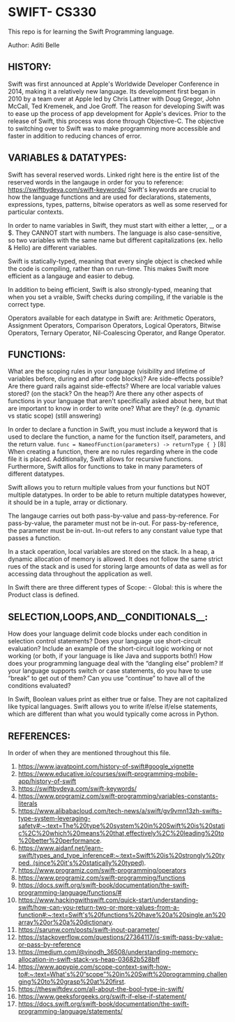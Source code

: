 
# SWIFT- CS330

This repo is for learning the Swift Programming language. 



Author: Aditi Belle


## __HISTORY__: 

Swift was first announced at Apple's Worldwide Developer Conference in 2014, making it a relatively new language. Its development first began in 2010 by a team over at Apple led by Chris Lattner with Doug Gregor, John McCall, Ted Kremenek, and Joe Groff. The reason for developing Swift was to ease up the process of app development for Apple's devices. Prior to the release of Swift, this process was done through Objective-C. The objective to switching over to Swift was to make programming more accessible and faster in addition to reducing chances of error. 



## __VARIABLES & DATATYPES__: 

Swift has several reserved words. Linked right here is the entire list of the reserved words in the langauge in order for you to reference: https://swiftbydeya.com/swift-keywords/
Swift's keywords are crucial to how the language functions and are used for declarations, statements, expressions, types, patterns, bitwise operators as well as some reserved for particular contexts. 

In order to name variables in Swift, they must start with either a letter, _, or a $. They CANNOT start with numbers. The language is also case-sensitive, so two variables with the same name but different capitalizations (ex. hello & Hello) are different variables. 

Swift is statically-typed, meaning that every single object is checked while the code is compiling, rather than on run-time. This makes Swift more efficient as a langauge and easier to debug. 

In addition to being efficient, Swift is also strongly-typed, meaning that when you set a vraible, Swift checks during compiling, if the variable is the correct type. 

Operators available for each datatype in Swift are: Arithmetic Operators, Assignment Operators, Comparison Operators, Logical Operators, Bitwise Operators, Ternary Operator, Nil-Coalescing Operator, and Range Operator. 

## __FUNCTIONS__:


What are the scoping rules in your language (visibility and lifetime of variables before, during and after code blocks)?
Are side-effects possible? Are there guard rails against side-effects?
Where are local variable values stored? (on the stack? On the heap?)
Are there any other aspects of functions in your language that aren't specifically asked about here, but that are important to know in order to write one?  What are they? (e.g. dynamic vs static scope) (still answering)

In order to declare a function in Swift, you must include a keyword that is used to declare the function, a name for the function itself, parameters, and the return value. 
                  `func = NameofFunction(parameters) -> returnType {
                  }` [8]
When creating a function, there are no rules regarding where in the code file it is placed. Additionally, Swift allows for recursive functions. Furthermore, Swift allos for functions to take in many parameters of different datatypes. 

Swift allows you to return multiple values from your functions but NOT multiple datatypes. In order to be able to return multiple datatypes however, it should be in a tuple, array or dictionary. 

The langauge carries out both pass-by-value and pass-by-reference. For pass-by-value, the parameter must not be in-out. For pass-by-reference, the parameter must be in-out. In-out refers to any constant value type that passes a function. 

In a stack operation, local variables are stored on the stack. In a heap, a dynamic allocation of memory is allowed. It does not follow the same strict rues of the stack and is used for storing large amounts of data as well as for accessing data throughout the application as well. 

In Swift there are three different types of Scope:
              - Global: this is where the Product class is defined. 


## SELECTION,LOOPS,AND__CONDITIONALS__:


How does your language delimit code blocks under each condition in selection control statements?
Does your language use short-circuit evaluation?  Include an example of the short-circuit logic working or not working (or both, if your language is like Java and supports both!)
How does your programming language deal with the “dangling else” problem?
If your language supports switch or case statements, do you have to use “break” to get out of them?  Can you use “continue” to have all of the conditions evaluated?

In Swift, Boolean values print as either true or false. They are not capitalized like typical languages. Swift allows you to write if/else if/else statements, which are different than what you would typically come across in Python. 

          















## __REFERENCES__:
  In order of when they are mentioned throughout this file.  

1. https://www.javatpoint.com/history-of-swift#google_vignette
2. https://www.educative.io/courses/swift-programming-mobile-app/history-of-swift
3. https://swiftbydeya.com/swift-keywords/
4. https://www.programiz.com/swift-programming/variables-constants-literals
5. https://www.alibabacloud.com/tech-news/a/swift/gv9vmn13zh-swifts-type-system-leveraging-safety#:~:text=The%20type%20system%20in%20Swift%20is%20static%2C%20which%20means%20that,effectively%2C%20leading%20to%20better%20performance.
6. https://www.aidanf.net/learn-swift/types_and_type_inference#:~:text=Swift%20is%20strongly%20typed.,(since%20it's%20statically%20typed).
7. https://www.programiz.com/swift-programming/operators
8. https://www.programiz.com/swift-programming/functions
9. https://docs.swift.org/swift-book/documentation/the-swift-programming-language/functions/#
10. https://www.hackingwithswift.com/quick-start/understanding-swift/how-can-you-return-two-or-more-values-from-a-function#:~:text=Swift's%20functions%20have%20a%20single,an%20array%20or%20a%20dictionary.
11. https://sarunw.com/posts/swift-inout-parameter/
12. https://stackoverflow.com/questions/27364117/is-swift-pass-by-value-or-pass-by-reference
13. https://medium.com/@vinodh_36508/understanding-memory-allocation-in-swift-stack-vs-heap-03682b528bff
14. https://www.appypie.com/scope-context-swift-how-to#:~:text=What's%20“scope”%20in%20Swift%20programming,challenging%20to%20grasp%20at%20first.
15. https://theswiftdev.com/all-about-the-bool-type-in-swift/
16. https://www.geeksforgeeks.org/swift-if-else-if-statement/
17. https://docs.swift.org/swift-book/documentation/the-swift-programming-language/statements/
